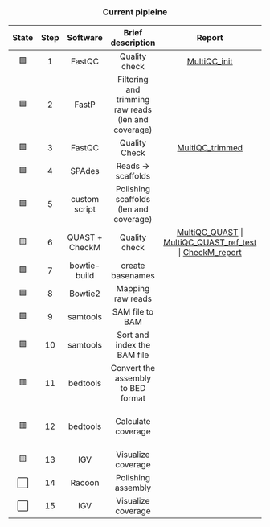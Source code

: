 
<h3 align="center">Current pipleine</h3>
  
|State|Step|Software|Brief description| Report | Notes |
|:--:|:--:|:--:|:--:|:--:|:--:|
| 🟩 | 1 | FastQC | Quality check | [MultiQC_init](https://edgeemer.github.io/B_burgdorferi_MuliQC_init/) |  |
| 🟩 | 2 | FastP | Filtering and trimming raw reads (len and coverage) |  |  |
| 🟩 | 3 | FastQC | Quality Check | [MultiQC_trimmed](https://edgeemer.github.io/B_burgdorferi_MultiQC_trimmed/) |  |
| 🟩 | 4 | SPAdes | Reads -> scaffolds |  |  |
| 🟩 | 5 | custom script | Polishing scaffolds (len and coverage) |  |  |
| 🟨 | 6 | QUAST + CheckM | Quality check | [MultiQC_QUAST](https://edgeemer.github.io/B_burgdorferi_MultiQC_QUAST/) \| [MultiQC_QUAST_ref_test](https://edgeemer.github.io/B_burgdorferi_QUAST_ref_test/) \| [CheckM_report](https://github.com/edgeemer/CheckM_report/blob/feff9fd5d0e1a6ccfc96b56cbe2bed829091200b/README) | Bizarre data |
| 🟩 | 7 | bowtie-build | create basenames |  |  |
| 🟩 | 8 | Bowtie2 | Mapping raw reads |  |  |
| 🟩 | 9 | samtools | SAM file to BAM |  |  |
| 🟩 | 10 | samtools | Sort and index the BAM file |  |  |
| 🟥 | 11 | bedtools | Convert the assembly to BED format |  | Possible to do without it |
| 🟥 | 12 | bedtools | Calculate coverage |  | Possible to do without it |
| 🟨 | 13 | IGV | Visualize coverage |  |  |
| ⬜️ | 14 | Racoon | Polishing assembly |  |  |
| ⬜️ | 15 | IGV | Visualize coverage |  |  |
